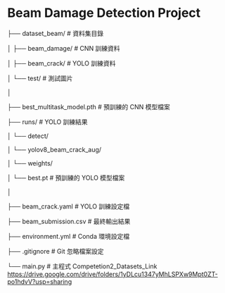   # Beam Damage Detection Project
  ├── dataset_beam/                # 資料集目錄
  
  │   ├── beam_damage/             # CNN 訓練資料
  
  │   ├── beam_crack/              # YOLO 訓練資料
  
  │   └── test/                    # 測試圖片
  
  │
  
  ├── best_multitask_model.pth     # 預訓練的 CNN 模型檔案
  
  ├── runs/                        # YOLO 訓練結果
  
  │   └── detect/
  
  │       └── yolov8_beam_crack_aug/
  
  │           └── weights/
  
  │               └── best.pt     # 預訓練的 YOLO 模型檔案
  
  │
  
  ├── beam_crack.yaml              # YOLO 訓練設定檔
  
  ├── beam_submission.csv          # 最終輸出結果
  
  ├── environment.yml              # Conda 環境設定檔
  
  ├── .gitignore                   # Git 忽略檔案設定
  
  └── main.py                      # 主程式
  Competetion2_Datasets_Link
  https://drive.google.com/drive/folders/1yDLcu1347yMhLSPXw9Mpt0ZT-po1hdvV?usp=sharing
